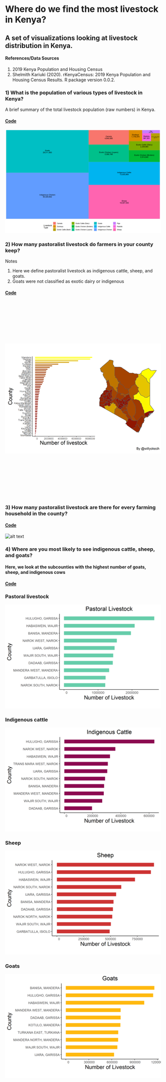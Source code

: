# Where do we find the most livestock in Kenya?

## A set of visualizations looking at livestock distribution in Kenya.

#### References/Data Sources
1) 2019 Kenya Population and Housing Census
2) Shelmith Kariuki (2020). rKenyaCensus: 2019 Kenya Population and Housing Census Results. R package version 0.0.2.

### 1) What is the population of various types of livestock in Kenya?

A brief summary of the total livestock population (raw numbers) in Kenya.

#### [Code](https://github.com/wokech/livestock_kenya/blob/main/R_scripts/livestock_kenya_national.R)
![alt text](https://github.com/wokech/livestock_kenya/blob/main/images/livestock_kenya_national/treemap_livestock_national.png)

### 2) How many pastoralist livestock do farmers in your county keep?
Notes
1) Here we define pastoralist livestock as indigenous cattle, sheep, and goats. 
2) Goats were not classified as exotic dairy or indigenous

#### [Code](https://github.com/wokech/livestock_kenya/blob/main/R_scripts/livestock_kenya_county_pasto.R)
![alt text](https://github.com/wokech/livestock_kenya/blob/main/images/livestock_kenya_county_pasto/all_counties_livestock_pasto_barplot_map.png)

### 3) How many pastoralist livestock are there for every farming household in the county?

#### [Code]()
![alt text]()

### 4) Where are you most likely to see indigenous cattle, sheep, and goats?
#### Here, we look at the subcounties with the highest number of goats, sheep, and indigenous cows

#### [Code](https://github.com/wokech/livestock_kenya/blob/main/R_scripts/livestock_kenya_subcounty_pasto.R)

### Pastoral livestock
![alt text](https://github.com/wokech/livestock_kenya/blob/main/images/livestock_kenya_subcounty_pasto/subcounty_top10_pasto.png)

### Indigenous cattle
![alt text](https://github.com/wokech/livestock_kenya/blob/main/images/livestock_kenya_subcounty_pasto/subcounty_top10_indi_cow.png)
### Sheep
![alt text](https://github.com/wokech/livestock_kenya/blob/main/images/livestock_kenya_subcounty_pasto/subcounty_top10_sheep.png)
### Goats
![alt text](https://github.com/wokech/livestock_kenya/blob/main/images/livestock_kenya_subcounty_pasto/subcounty_top10_goats.png)
